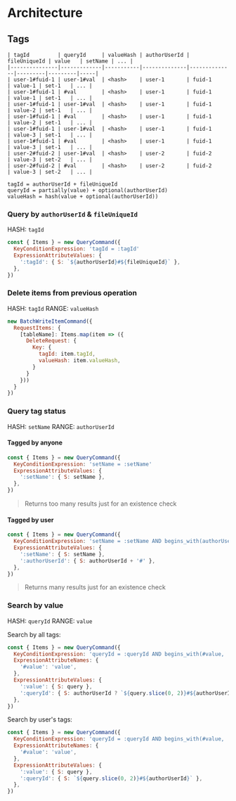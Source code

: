 # Architecture

## Tags

```
| tagId         | queryId     | valueHash | authorUserId | fileUniqueId | value   | setName | ... |
|---------------|-------------|-----------|--------------|--------------|---------|---------|-----|
| user-1#fuid-1 | user-1#val  | <hash>    | user-1       | fuid-1       | value-1 | set-1   | ... |
| user-1#fuid-1 | #val        | <hash>    | user-1       | fuid-1       | value-1 | set-1   | ... |
| user-1#fuid-1 | user-1#val  | <hash>    | user-1       | fuid-1       | value-2 | set-1   | ... |
| user-1#fuid-1 | #val        | <hash>    | user-1       | fuid-1       | value-2 | set-1   | ... |
| user-1#fuid-1 | user-1#val  | <hash>    | user-1       | fuid-1       | value-3 | set-1   | ... |
| user-1#fuid-1 | #val        | <hash>    | user-1       | fuid-1       | value-3 | set-1   | ... |
| user-2#fuid-2 | user-1#val  | <hash>    | user-2       | fuid-2       | value-3 | set-2   | ... |
| user-2#fuid-2 | #val        | <hash>    | user-2       | fuid-2       | value-3 | set-2   | ... |

tagId = authorUserId + fileUniqueId
queryId = partially(value) + optional(authorUserId)
valueHash = hash(value + optional(authorUserId))
```

### Query by `authorUserId` & `fileUniqueId`

HASH: `tagId`

```js
const { Items } = new QueryCommand({
  KeyConditionExpression: 'tagId = :tagId'
  ExpressionAttributeValues: {
    ':tagId': { S: `${authorUserId}#${fileUniqueId}` },
  },
})
```
### Delete items from previous operation

HASH: `tagId`
RANGE: `valueHash`

```js
new BatchWriteItemCommand({
  RequestItems: {
    [tableName]: Items.map(item => ({
      DeleteRequest: {
        Key: {
          tagId: item.tagId,
          valueHash: item.valueHash,
        }
      }
    }))
  }
})
```

### Query tag status

HASH: `setName`
RANGE: `authorUserId`

#### Tagged by anyone
```js
const { Items } = new QueryCommand({
  KeyConditionExpression: 'setName = :setName'
  ExpressionAttributeValues: {
    ':setName': { S: setName },
  },
})
```

> Returns too many results just for an existence check

#### Tagged by user
```js
const { Items } = new QueryCommand({
  KeyConditionExpression: 'setName = :setName AND begins_with(authorUserId, :authorUserId)'
  ExpressionAttributeValues: {
    ':setName': { S: setName },
    ':authorUserId': { S: authorUserId + '#' },
  },
})
```

> Returns many results just for an existence check

### Search by value

HASH: `queryId`
RANGE: `value`

Search by all tags:
```js
const { Items } = new QueryCommand({
  KeyConditionExpression: 'queryId = :queryId AND begins_with(#value, :value)'
  ExpressionAttributeNames: {
    '#value': 'value',
  },
  ExpressionAttributeValues: {
    ':value': { S: query },
    ':queryId': { S: authorUserId ? `${query.slice(0, 2)}#${authorUserId}` : query.slice(0,2) },
  },
})
```

Search by user's tags:
```js
const { Items } = new QueryCommand({
  KeyConditionExpression: 'queryId = :queryId AND begins_with(#value, :value)'
  ExpressionAttributeNames: {
    '#value': 'value',
  },
  ExpressionAttributeValues: {
    ':value': { S: query },
    ':queryId': { S: `${query.slice(0, 2)}#${authorUserId}` },
  },
})
```
